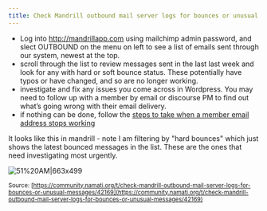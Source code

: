```yaml
---
title: Check Mandrill outbound mail server logs for bounces or unusual messages
---
```


 - Log into http://mandrillapp.com using mailchimp admin password, and slect OUTBOUND on the menu on left to see a list of emails sent through our system, newest at the top.
- scroll through the list to review messages sent in the last last week and look for any with hard or soft bounce status. These potentially have typos or have changed, and so are no longer working. 
- investigate and fix any issues you come across in Wordpress. You may need to follow up with a member by email or discourse PM to find out what’s going wrong with their email delivery.
- if nothing can be done, follow the [steps to take when a member email address stops working](https://community.namati.org/t/steps-to-take-when-a-member-email-address-stops-working-procedure/41156?u=tobiaseigen)

It looks like this in mandrill - note I am filtering by "hard bounces" which just shows the latest bounced messages in the list. These are the ones that need investigating most urgently. 

![51%20AM|663x499](upload://rTW7WHs1Eihpt923QtEGIMVSp05.png)

<small class="documentation-source">Source: [https://community.namati.org/t/check-mandrill-outbound-mail-server-logs-for-bounces-or-unusual-messages/42169](https://community.namati.org/t/check-mandrill-outbound-mail-server-logs-for-bounces-or-unusual-messages/42169)</small>
